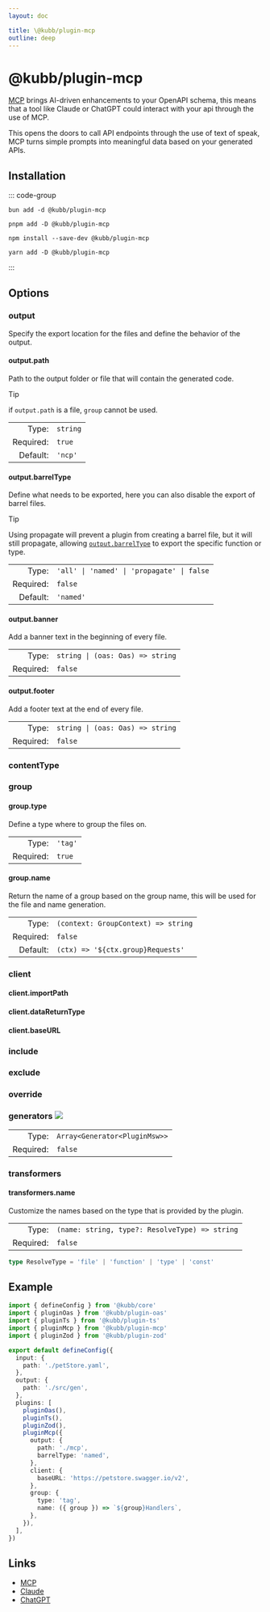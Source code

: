 ```yaml
---
layout: doc

title: \@kubb/plugin-mcp
outline: deep
---
```


# @kubb/plugin-mcp

[MCP](https://modelcontextprotocol.io/introduction) brings AI-driven enhancements to your OpenAPI schema, this means that a tool like Claude or ChatGPT could interact with your api through the use of MCP.

This opens the doors to call API endpoints through the use of text of speak, MCP turns simple prompts into meaningful data based on your generated APIs.

## Installation

::: code-group

```shell [bun]
bun add -d @kubb/plugin-mcp
```

```shell [pnpm]
pnpm add -D @kubb/plugin-mcp
```

```shell [npm]
npm install --save-dev @kubb/plugin-mcp
```

```shell [yarn]
yarn add -D @kubb/plugin-mcp
```

:::

## Options

### output
Specify the export location for the files and define the behavior of the output.

#### output.path

Path to the output folder or file that will contain the generated code.

> [!TIP]
> if `output.path` is a file, `group` cannot be used.

|           |          |
|----------:|:---------|
|     Type: | `string` |
| Required: | `true`   |
|  Default: | `'ncp'`  |

#### output.barrelType

Define what needs to be exported, here you can also disable the export of barrel files.

> [!TIP]
> Using propagate will prevent a plugin from creating a barrel file, but it will still propagate, allowing [`output.barrelType`](/getting-started/configure#output-barreltype) to export the specific function or type.

|           |                                 |
|----------:|:--------------------------------|
|     Type: | `'all' \| 'named' \| 'propagate' \| false` |
| Required: | `false`                         |
|  Default: | `'named'`                       |

<!--@include: ../core/barrelTypes.md-->

#### output.banner
Add a banner text in the beginning of every file.

|           |                                       |
|----------:|:--------------------------------------|
|     Type: | `string \| (oas: Oas) => string` |
| Required: | `false`                               |

#### output.footer
Add a footer text at the end of every file.

|           |                                       |
|----------:|:--------------------------------------|
|     Type: | `string \| (oas: Oas) => string` |
| Required: | `false`                               |

### contentType
<!--@include: ../core/contentType.md-->

### group
<!--@include: ../core/group.md-->

#### group.type
Define a type where to group the files on.

|           |         |
|----------:|:--------|
|     Type: | `'tag'` |
| Required: | `true`  |

<!--@include: ../core/groupTypes.md-->

#### group.name

Return the name of a group based on the group name, this will be used for the file and name generation.

|           |                                     |
|----------:|:------------------------------------|
|     Type: | `(context: GroupContext) => string` |
| Required: | `false`                             |
|  Default: | `(ctx) => '${ctx.group}Requests'`   |


### client

#### client.importPath
<!--@include: ../plugin-client/importPath.md-->

#### client.dataReturnType
<!--@include: ../plugin-client/dataReturnType.md-->

#### client.baseURL
<!--@include: ../plugin-client/baseURL.md-->


### include
<!--@include: ../core/include.md-->

### exclude
<!--@include: ../core/exclude.md-->

### override
<!--@include: ../core/override.md-->

### generators <img src="/icons/experimental.svg"/>
<!--@include: ../core/generators.md-->

|           |                               |
|----------:|:------------------------------|
|     Type: | `Array<Generator<PluginMsw>>` |
| Required: | `false`                       |


### transformers
<!--@include: ../core/transformers.md-->

#### transformers.name
Customize the names based on the type that is provided by the plugin.

|           |                                                                               |
|----------:|:------------------------------------------------------------------------------|
|     Type: | `(name: string, type?: ResolveType) => string` |
| Required: | `false`                                                                       |

```typescript
type ResolveType = 'file' | 'function' | 'type' | 'const'
```

## Example

```typescript twoslash
import { defineConfig } from '@kubb/core'
import { pluginOas } from '@kubb/plugin-oas'
import { pluginTs } from '@kubb/plugin-ts'
import { pluginMcp } from '@kubb/plugin-mcp'
import { pluginZod } from '@kubb/plugin-zod'

export default defineConfig({
  input: {
    path: './petStore.yaml',
  },
  output: {
    path: './src/gen',
  },
  plugins: [
    pluginOas(),
    pluginTs(),
    pluginZod(),
    pluginMcp({
      output: {
        path: './mcp',
        barrelType: 'named',
      },
      client: {
        baseURL: 'https://petstore.swagger.io/v2',
      },
      group: {
        type: 'tag',
        name: ({ group }) => `${group}Handlers`,
      },
    }),
  ],
})
```
## Links

- [MCP](https://modelcontextprotocol.io/)
- [Claude](https://claude.ai)
- [ChatGPT](https://openai.com/index/chatgpt/)
